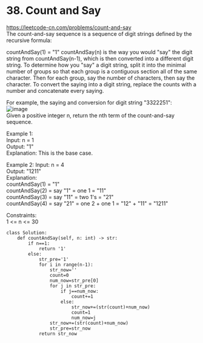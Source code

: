 # 38. Count and Say
https://leetcode-cn.com/problems/count-and-say  
The count-and-say sequence is a sequence of digit strings defined by the recursive formula:

countAndSay(1) = "1"
countAndSay(n) is the way you would "say" the digit string from countAndSay(n-1), which is then converted into a different digit string.
To determine how you "say" a digit string, split it into the minimal number of groups so that each group is a contiguous section all of the same character. Then for each group, say the number of characters, then say the character. To convert the saying into a digit string, replace the counts with a number and concatenate every saying.

For example, the saying and conversion for digit string "3322251":  
![image](https://user-images.githubusercontent.com/60777462/153570662-53a20369-aa51-44a4-858e-d6a51a464795.png)  
Given a positive integer n, return the nth term of the count-and-say sequence.  

Example 1:  
Input: n = 1  
Output: "1"  
Explanation: This is the base case.  

Example 2:
Input: n = 4  
Output: "1211"  
Explanation:  
countAndSay(1) = "1"  
countAndSay(2) = say "1" = one 1 = "11"  
countAndSay(3) = say "11" = two 1's = "21"  
countAndSay(4) = say "21" = one 2 + one 1 = "12" + "11" = "1211"  

Constraints:   
1 <= n <= 30  

``` python3
class Solution:
    def countAndSay(self, n: int) -> str:
        if n==1:
            return '1'
        else:
            str_pre='1'
            for i in range(n-1):
                str_now=''
                count=0
                num_now=str_pre[0]
                for j in str_pre:
                    if j==num_now:
                        count+=1
                    else:
                        str_now+=(str(count)+num_now)
                        count=1
                        num_now=j
                str_now+=(str(count)+num_now)
                str_pre=str_now
            return str_now
```
